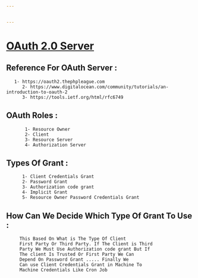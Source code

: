 ```yaml
---


---
```


<h1 id="oauth-2.0-server"><a href="https://oauth2.thephpleague.com/">OAuth 2.0 Server</a></h1>
<h2 id="reference-for-oauth-server-">Reference For OAuth Server :</h2>
<pre><code>	  1- https://oauth2.thephpleague.com
	  2- https://www.digitalocean.com/community/tutorials/an-introduction-to-oauth-2
	  3- https://tools.ietf.org/html/rfc6749
</code></pre>
<h2 id="oauth-roles-">OAuth Roles :</h2>
<pre><code>       1- Resource Owner 
       2- Client
       3- Resource Server 
       4- Authorization Server
</code></pre>
<h2 id="types-of-grant-">Types Of Grant :</h2>
<pre><code>      1- Client Credentials Grant
      2- Password Grant
      3- Authorization code grant
      4- Implicit Grant
      5- Resource Owner Password Credentials Grant
</code></pre>
<h2 id="how-can-we-decide-which-type-of-grant-to-use-">How Can We Decide Which Type Of Grant To Use :</h2>
<pre><code>     This Based On What is The Type Of Client 
     First Party Or Third Party. If The Client is Third
     Party We Must Use Authorization code grant But If
     The client Is Trusted Or First Party We Can
     Depend On Password Grant ..... Finally We 
     Can use Client Credentials Grant in Machine To 
     Machine Credentials Like Cron Job
</code></pre>

